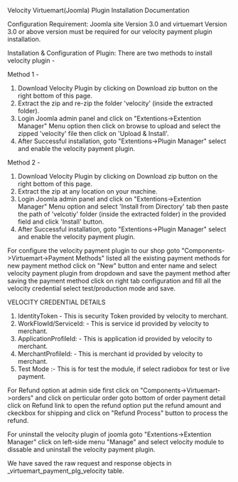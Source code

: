 Velocity Virtuemart(Joomla) Plugin Installation Documentation

Configuration Requirement: Joomla site Version 3.0 and virtuemart Version 3.0 or above version must be required for our velocity payment plugin installation.

Installation & Configuration of Plugin: There are two methods to install velocity plugin -

Method 1 -
1) Download Velocity Plugin by clicking on Download zip button on the right bottom of this page.
2) Extract the zip and re-zip the folder 'velocity' (inside the extracted folder).
3) Login Joomla admin panel and click on "Extentions->Extention Manager" Menu option then click on browse to upload and select the zipped 'velocity' file then click on 'Upload & Install'.
4) After Successful installation, goto "Extentions->Plugin Manager" select and enable the velocity payment plugin.

Method 2 -
1) Download Velocity Plugin by clicking on Download zip button on the right bottom of this page.
2) Extract the zip at any location on your machine.
3) Login Joomla admin panel and click on "Extentions->Extention Manager" Menu option and select 'Install from Directory' tab then paste the path of 'velcotiy' folder (inside the extracted folder) in the provided field and click 'Install' button.
4) After Successful installation, goto "Extentions->Plugin Manager" select and enable the velocity payment plugin.

For configure the velocity payment plugin to our shop goto "Components->Virtuemart->Payment Methods" listed all the existing payment methods for new payment method click on "New" button and enter name and select velocity payment plugin from dropdown and save the payment method after saving the payment method click on right tab configuration and fill all the velocity credential select test/production mode and save.

VELOCITY CREDENTIAL DETAILS 
1. IdentityToken - This is security Token provided by velocity to merchant. 
2.  WorkFlowId/ServiceId: - This is service id provided by velocity to merchant.
3.   ApplicationProfileId: - This is application id provided by velocity to merchant.
4.    MerchantProfileId: - This is merchant id provided by velocity to merchant. 
5.    Test Mode :- This is for test the module, if select radiobox for test or live payment.

For Refund option at admin side first click on "Components->Virtuemart->orders" and click on perticular order goto bottom of order payment detail click on Refund link to open the refund option put the refund amount and ckeckbox for shipping and click on "Refund Process" button to process the refund.

For uninstall the velocity plugin of joomla goto "Extentions->Extention Manager" click on left-side menu "Manage" and select velocity module to dissable and uninstall the velocity payment plugin.

We have saved the raw request and response objects in <prefix>_virtuemart_payment_plg_velocity table.